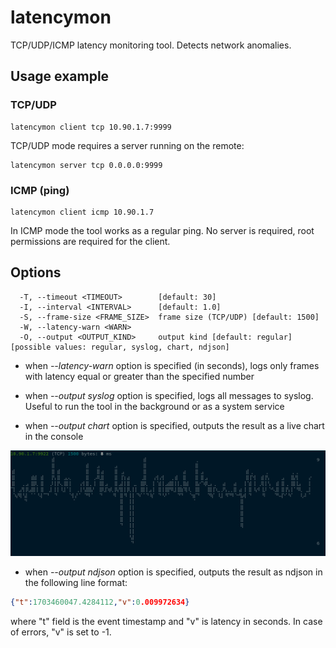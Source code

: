# latencymon

TCP/UDP/ICMP latency monitoring tool. Detects network anomalies.

## Usage example

### TCP/UDP

```
latencymon client tcp 10.90.1.7:9999
```

TCP/UDP mode requires a server running on the remote:

```
latencymon server tcp 0.0.0.0:9999
```

### ICMP (ping)

```
latencymon client icmp 10.90.1.7
```

In ICMP mode the tool works as a regular ping. No server is required, root
permissions are required for the client.

## Options

```
  -T, --timeout <TIMEOUT>        [default: 30]
  -I, --interval <INTERVAL>      [default: 1.0]
  -S, --frame-size <FRAME_SIZE>  frame size (TCP/UDP) [default: 1500]
  -W, --latency-warn <WARN>
  -O, --output <OUTPUT_KIND>     output kind [default: regular] [possible values: regular, syslog, chart, ndjson]
```

* when *--latency-warn* option is specified (in seconds), logs only frames with
latency equal or greater than the specified number

* when *--output syslog* option is specified, logs all messages to syslog. Useful to
run the tool in the background or as a system service

* when *--output chart* option is specified, outputs the result as a live chart in the
console

<img src="https://raw.githubusercontent.com/alttch/latencymon/master/chart.png"
/>

* when *--output ndjson* option is specified, outputs the result as ndjson in
the following line format:

```json
{"t":1703460047.4284112,"v":0.009972634}
```

where "t" field is the event timestamp and "v" is latency in seconds. In case
of errors, "v" is set to -1.
